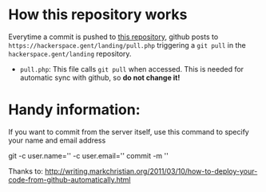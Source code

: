 # How this repository works

Everytime a commit is pushed to [this repository](https://github.com/0x20/landing), github posts to `https://hackerspace.gent/landing/pull.php` triggering a `git pull` in the `hackerspace.gent/landing` repository.

- `pull.php`: This file calls `git pull` when accessed. This is needed for automatic sync with github, so **do not change it!**

# Handy information:

If you want to commit from the server itself, use this command to specify your name and email address

  git -c user.name='<NAME>' -c user.email='<EMAIL>' commit -m '<TEXT>'


Thanks to: http://writing.markchristian.org/2011/03/10/how-to-deploy-your-code-from-github-automatically.html
